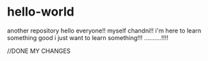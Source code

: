 # hello-world
another repository
hello everyone!!
myself chandni!!
i'm here to learn something good
i just want to learn something!!!
..........!!!!



//DONE MY CHANGES
